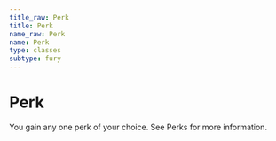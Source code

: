```yaml
---
title_raw: Perk
title: Perk
name_raw: Perk
name: Perk
type: classes
subtype: fury
---
```


# Perk

You gain any one perk of your choice. See Perks for more information.
